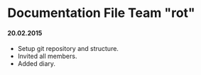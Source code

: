 # Documentation File Team "rot"

#### 20.02.2015
  * Setup git repository and structure.
  * Invited all members.
  * Added diary.